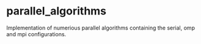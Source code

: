 # parallel_algorithms
Implementation of numerious parallel algorithms containing the serial, omp and mpi configurations.
